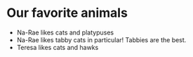 # Our favorite animals

- Na-Rae likes cats and platypuses
- Na-Rae likes tabby cats in particular! Tabbies are the best. 
- Teresa likes cats and hawks

